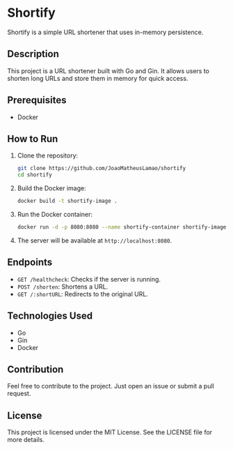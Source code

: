 # Shortify

Shortify is a simple URL shortener that uses in-memory persistence.

## Description

This project is a URL shortener built with Go and Gin. It allows users to shorten long URLs and store them in memory for quick access.

## Prerequisites

- Docker

## How to Run

1. Clone the repository:

    ```sh
    git clone https://github.com/JoaoMatheusLamao/shortify
    cd shortify
    ```

2. Build the Docker image:

    ```sh
    docker build -t shortify-image .
    ```

3. Run the Docker container:

    ```sh
    docker run -d -p 8080:8080 --name shortify-container shortify-image ./main
    ```

4. The server will be available at `http://localhost:8080`.

## Endpoints

- `GET /healthcheck`: Checks if the server is running.
- `POST /shorten`: Shortens a URL.
- `GET /:shortURL`: Redirects to the original URL.

## Technologies Used

- Go
- Gin
- Docker

## Contribution

Feel free to contribute to the project. Just open an issue or submit a pull request.

## License

This project is licensed under the MIT License. See the LICENSE file for more details.
